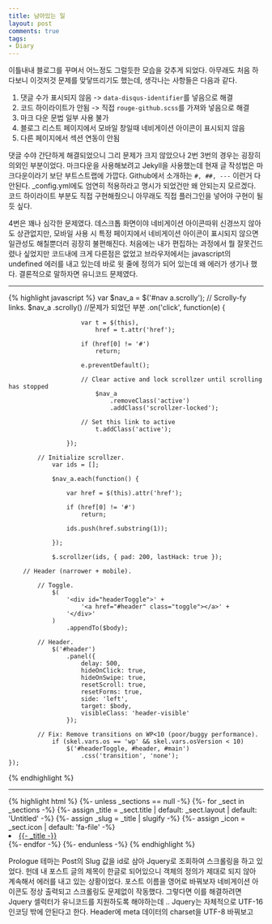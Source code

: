 ```yaml
---
title: 남아있는 일
layout: post
comments: true
tags:
- Diary
---
```

이틀내내 블로그를 꾸며서 어느정도 그럴듯한 모습을 갖추게 되었다. 아무래도 처음 하다보니 이것저것 문제를 맞닿뜨리기도 했는데, 생각나는 사항들은 다음과 같다.

<ol>
  <li>댓글 수가 표시되지 않음 -> <code>data-disqus-identifier</code>를 넣음으로 해결</li>
  <li>코드 하이라이트가 안됨 -> 직접 <code>rouge-github.scss</code>를 가져와 넣음으로 해결</li>
  <li>마크 다운 문법 일부 사용 불가</li>
  <li>블로그 리스트 페이지에서 모바일 창일때 네비게이션 아이콘이 표시되지 않음</li>
  <li>다른 페이지에서 섹션 연동이 안됨</li>
</ol>

댓글 수야 간단하게 해결되었으니 그리 문제가 크지 않았으나 2번 3번의 경우는 굉장히 의외인 부분이었다. 마크다운을 사용해보려고 Jekyll을 사용했는데 현재 글 작성법은 마크다운이라기 보단 부트스트랩에 가깝다. Github에서 소개하는 <code>#, ##, ---</code> 이런거 다 안된다. _config.yml에도 엄연히 적용하라고 명시가 되었건만 왜 안되는지 모르겠다. 코드 하이라이트 부분도 직접 구현해줬으니 아무래도 직접 플러그인을 넣어야 구현이 될듯 싶다.

4번은 꽤나 심각한 문제였다. 데스크톱 화면이야 네비게이션 아이콘따위 신경쓰지 않아도 상관없지만, 모바일 사용 시 특정 페이지에서 네비게이션 아이콘이 표시되지 않으면 일관성도 해칠뿐더러 굉장히 불편해진다. 처음에는 내가 편집하는 과정에서 뭘 잘못건드렸나 싶었지만 코드내에 크게 다른점은 없었고 브라우저에서는 javascript의 undefined 에러를 내고 있는데 바로 윗 줄에 정의가 되어 있는데 왜 에러가 생기나 했다. 결론적으로 말하자면 유니코드 문제였다.
<hr>
{% highlight javascript %}
			var $nav_a = $('#nav a.scrolly');
			// Scrolly-fy links.
				$nav_a
					.scrolly() //문제가 되었던 부분
					.on('click', function(e) {

						var t = $(this),
							href = t.attr('href');

						if (href[0] != '#')
							return;

						e.preventDefault();

						// Clear active and lock scrollzer until scrolling has stopped
							$nav_a
								.removeClass('active')
								.addClass('scrollzer-locked');

						// Set this link to active
							t.addClass('active');

					});

			// Initialize scrollzer.
				var ids = [];

				$nav_a.each(function() {

					var href = $(this).attr('href');

					if (href[0] != '#')
						return;

					ids.push(href.substring(1));

				});

				$.scrollzer(ids, { pad: 200, lastHack: true });

		// Header (narrower + mobile).

			// Toggle.
				$(
					'<div id="headerToggle">' +
						'<a href="#header" class="toggle"></a>' +
					'</div>'
				)
					.appendTo($body);

			// Header.
				$('#header')
					.panel({
						delay: 500,
						hideOnClick: true,
						hideOnSwipe: true,
						resetScroll: true,
						resetForms: true,
						side: 'left',
						target: $body,
						visibleClass: 'header-visible'
					});

			// Fix: Remove transitions on WP<10 (poor/buggy performance).
				if (skel.vars.os == 'wp' && skel.vars.osVersion < 10)
					$('#headerToggle, #header, #main')
						.css('transition', 'none');
	});
{% endhighlight %}
<hr>
{% highlight html %}
{%- unless _sections == null -%}
  {%- for _sect in _sections -%}
    {%- assign _title = _sect.title | default: _sect.layout | default: 'Untitled' -%}
    {%- assign _slug = _title | slugify -%}
    {%- assign _icon = _sect.icon | default: 'fa-file' -%}
    <li><a href="#{{- _slug  -}}" id="{{- _slug -}}-link" class="scrolly"><span class="icon {{ _icon }}">{{- _title -}}</span></a></li>
  {%- endfor -%}
{%- endunless -%}
{% endhighlight %}

Prologue 테마는 Post의 Slug 값을 id로 삼아 Jquery로 조회하여 스크롤링을 하고 있었다. 헌데 내 포스트 글의 제목이 한글로 되어있으니 객체의 정의가 제대로 되지 않아 계속해서 에러를 내고 있는 상황이었다. 포스트 이름을 영어로 바꿔보자 네비게이션 아이콘도 정상 출력되고 스크롤링도 문제없이 작동했다. 그렇다면 이를 해결하려면 Jquery 셀럭터가 유니코드를 지원하도록 해야하는데 .. Jquery는 자체적으로 UTF-16 인코딩 밖에 안된다고 한다. Header에 meta 데이터의 charset을 UTF-8 바꿔보고 <script> 자체에 인코딩 값을 설정해주기도 했지만 소용이 없었다. 시각을 달리하여 slug 값을 사용하지 않고 page의 ID 값을 넣어보기도 했으나 아이콘 미표시에 더해 스크롤 기능도 작동하지 않는다. 아무래도 해결에 시간이 걸릴듯.

5번은 에러는 아니고 욕심인데, Home에서 페이지마다 Section이 나눠지는 것처럼 다른 페이지에서도 그 기능을 사용하고 싶은데 이 테마에서는 나눠놓는 기능은 딱히 없고 Section 폴더에 넣으면 몽땅 Home에 반영이 되는듯 하다. 아니 애초에 Section이라는 파라미터를 어떻게 구현해놨는지는 몰라도 _config.yml에 <code>collections: [sections]</code> 한 줄만 달랑 적혀있는데 연동이 훌륭하게 잘된다. 저 []문법은 Jekyll 도큐먼트를 봐도 안적혀있는데 도통 어떻게 동작하는지 모르겠다. 대체 어떻게 동작하는걸까 .. 앞으로도 남은 일이 많다.
{% include comments.html %}
